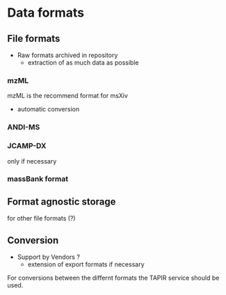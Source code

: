 # Data formats

## File formats
* Raw formats archived in repository
  * extraction of as much data as possible

### mzML

mzML is the recommend format for msXiv
* automatic conversion 

### ANDI-MS

### JCAMP-DX

only if necessary

### massBank format

## Format agnostic storage

for other file formats (?)

## Conversion

* Support by Vendors ?
  * extension of export formats if necessary 

For conversions between the differnt formats the TAPIR service should be used.